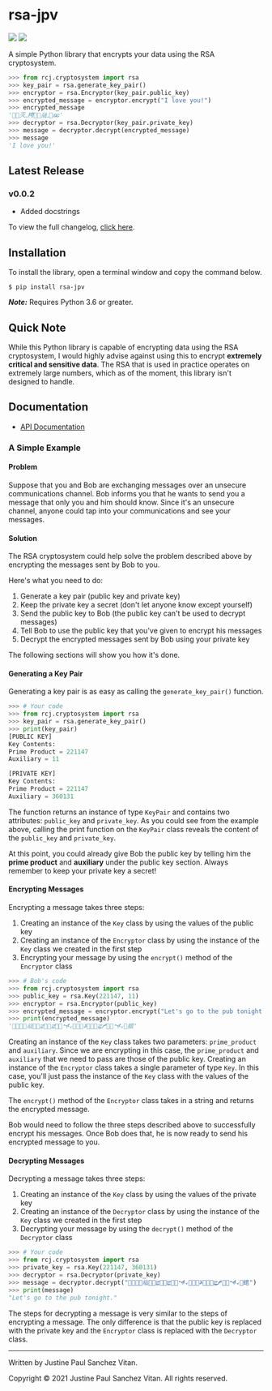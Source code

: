 # rsa-jpv
![](https://img.shields.io/pypi/v/rsa-jpv?color=%231abc9c&style=flat-square)
![](https://img.shields.io/github/license/jpvitan/rsa-jpv?color=%23f39c12&style=flat-square)


A simple Python library that encrypts your data using the RSA cryptosystem.
```python
>>> from rcj.cryptosystem import rsa
>>> key_pair = rsa.generate_key_pair()
>>> encryptor = rsa.Encryptor(key_pair.public_key)
>>> encrypted_message = encryptor.encrypt("I love you!")
>>> encrypted_message
'𢍺𐱽灭ߺ梬𡖉𐱽𘍇ߺ𡆾ꧣ'
>>> decryptor = rsa.Decryptor(key_pair.private_key)
>>> message = decryptor.decrypt(encrypted_message)
>>> message
'I love you!'
```

## Latest Release
### v0.0.2
* Added docstrings


To view the full changelog, [click here](https://github.com/jpvitan/rsa-jpv/blob/master/CHANGELOG.md).

## Installation
To install the library, open a terminal window and copy the command below.
```
$ pip install rsa-jpv
```
<b><i>Note:</i></b> Requires Python 3.6 or greater.

## Quick Note
While this Python library is capable of encrypting data using the RSA cryptosystem, I would highly advise against using this to encrypt <b>extremely critical and sensitive data</b>. The RSA that is used in practice operates on extremely large numbers, which as of the moment, this library isn't designed to handle.

## Documentation
* [API Documentation](https://github.com/jpvitan/rsa-jpv/blob/master/docs/api.md)

### A Simple Example
#### Problem
Suppose that you and Bob are exchanging messages over an unsecure communications channel. Bob informs you that he wants to send you a message that only you and him should know. Since it's an unsecure channel, anyone could tap into your communications and see your messages.

#### Solution
The RSA cryptosystem could help solve the problem described above by encrypting the messages sent by Bob to you.


Here's what you need to do:
1. Generate a key pair (public key and private key)
2. Keep the private key a secret (don't let anyone know except yourself)
3. Send the public key to Bob (the public key can't be used to decrypt messages)
4. Tell Bob to use the public key that you've given to encrypt his messages
5. Decrypt the encrypted messages sent by Bob using your private key


The following sections will show you how it's done.

#### Generating a Key Pair
Generating a key pair is as easy as calling the ```generate_key_pair()``` function.
```python
>>> # Your code
>>> from rcj.cryptosystem import rsa
>>> key_pair = rsa.generate_key_pair()
>>> print(key_pair)
[PUBLIC KEY]
Key Contents:
Prime Product = 221147
Auxiliary = 11

[PRIVATE KEY]
Key Contents:
Prime Product = 221147
Auxiliary = 360131
```
The function returns an instance of type ```KeyPair``` and contains two attributes: ```public_key``` and ```private_key```. As you could see from the example above, calling the print function on the ```KeyPair``` class reveals the content of the ```public_key``` and ```private_key```.


At this point, you could already give Bob the public key by telling him the <b>prime product</b> and <b>auxiliary</b> under the public key section. Always remember to keep your private key a secret!

#### Encrypting Messages
Encrypting a message takes three steps:
1. Creating an instance of the ```Key``` class by using the values of the public key
2. Creating an instance of the ```Encryptor``` class by using the instance of the ```Key``` class we created in the first step
3. Encrypting your message by using the ```encrypt()``` method of the ```Encryptor``` class
```python
>>> # Bob's code
>>> from rcj.cryptosystem import rsa
>>> public_key = rsa.Key(221147, 11)
>>> encryptor = rsa.Encryptor(public_key)
>>> encrypted_message = encryptor.encrypt("Let's go to the pub tonight.")
>>> print(encrypted_message)
'ࡾ𨄘𯒭𫨦𗓭𞒅𠴁ਛ𞒅𯒭ਛ𞒅𯒭𒋿𨄘𞒅𫴢ꤸ𴉛𞒅𯒭ਛ𐋲𑯭𠴁𒋿𯒭䗆'
```
Creating an instance of the ```Key``` class takes two parameters: ```prime_product``` and ```auxiliary```. Since we are encrypting in this case, the ```prime_product``` and ```auxiliary``` that we need to pass are those of the public key. Creating an instance of the ```Encryptor``` class takes a single parameter of type ```Key```. In this case, you'll just pass the instance of the ```Key``` class with the values of the public key.


The ```encrypt()``` method of the ```Encryptor``` class takes in a string and returns the encrypted message.


Bob would need to follow the three steps described above to successfully encrypt his messages. Once Bob does that, he is now ready to send his encrypted message to you.

#### Decrypting Messages
Decrypting a message takes three steps:
1. Creating an instance of the ```Key``` class by using the values of the private key
2. Creating an instance of the ```Decryptor``` class by using the instance of the ```Key``` class we created in the first step
3. Decrypting your message by using the ```decrypt()``` method of the ```Decryptor``` class
```python
>>> # Your code
>>> from rcj.cryptosystem import rsa
>>> private_key = rsa.Key(221147, 360131)
>>> decryptor = rsa.Decryptor(private_key)
>>> message = decryptor.decrypt("ࡾ𨄘𯒭𫨦𗓭𞒅𠴁ਛ𞒅𯒭ਛ𞒅𯒭𒋿𨄘𞒅𫴢ꤸ𴉛𞒅𯒭ਛ𐋲𑯭𠴁𒋿𯒭䗆")
>>> print(message)
"Let's go to the pub tonight."
```
The steps for decrypting a message is very similar to the steps of encrypting a message. The only difference is that the public key is replaced with the private key and the ```Encryptor``` class is replaced with the ```Decryptor``` class.

----------------------------------------
Written by Justine Paul Sanchez Vitan.


Copyright © 2021 Justine Paul Sanchez Vitan. All rights reserved.
